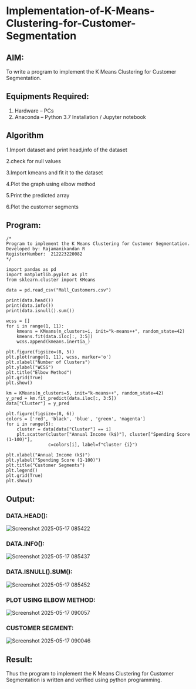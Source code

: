 # Implementation-of-K-Means-Clustering-for-Customer-Segmentation

## AIM:
To write a program to implement the K Means Clustering for Customer Segmentation.

## Equipments Required:
1. Hardware – PCs
2. Anaconda – Python 3.7 Installation / Jupyter notebook

## Algorithm
1.Import dataset and print head,info of the dataset

2.check for null values

3.Import kmeans and fit it to the dataset

4.Plot the graph using elbow method

5.Print the predicted array

6.Plot the customer segments

## Program:
```
/*
Program to implement the K Means Clustering for Customer Segmentation.
Developed by: Rajamanikandan R
RegisterNumber:  212223220082
*/
```
```
import pandas as pd
import matplotlib.pyplot as plt
from sklearn.cluster import KMeans

data = pd.read_csv("Mall_Customers.csv")

print(data.head())
print(data.info())
print(data.isnull().sum())

wcss = []
for i in range(1, 11):
    kmeans = KMeans(n_clusters=i, init="k-means++", random_state=42)
    kmeans.fit(data.iloc[:, 3:5])
    wcss.append(kmeans.inertia_)

plt.figure(figsize=(8, 5))
plt.plot(range(1, 11), wcss, marker='o')
plt.xlabel("Number of Clusters")
plt.ylabel("WCSS")
plt.title("Elbow Method")
plt.grid(True)
plt.show()

km = KMeans(n_clusters=5, init="k-means++", random_state=42)
y_pred = km.fit_predict(data.iloc[:, 3:5])
data["Cluster"] = y_pred

plt.figure(figsize=(8, 6))
colors = ['red', 'black', 'blue', 'green', 'magenta']
for i in range(5):
    cluster = data[data["Cluster"] == i]
    plt.scatter(cluster["Annual Income (k$)"], cluster["Spending Score (1-100)"], 
                c=colors[i], label=f"Cluster {i}")

plt.xlabel("Annual Income (k$)")
plt.ylabel("Spending Score (1-100)")
plt.title("Customer Segments")
plt.legend()
plt.grid(True)
plt.show()
```

## Output:
### DATA.HEAD():
![Screenshot 2025-05-17 085422](https://github.com/user-attachments/assets/ad4dd295-9b22-4df0-907a-5d5213e10f8d)

### DATA.INF0():
![Screenshot 2025-05-17 085437](https://github.com/user-attachments/assets/376aa446-2157-4c47-b767-c9f232ec0e46)

### DATA.ISNULL().SUM():
![Screenshot 2025-05-17 085452](https://github.com/user-attachments/assets/e38a25b9-da47-4361-b5bb-86cf0cefd71d)

### PLOT USING ELBOW METHOD:
![Screenshot 2025-05-17 090057](https://github.com/user-attachments/assets/c1404957-ced8-4207-a604-f81a9ef821d1)

### CUSTOMER SEGMENT:
![Screenshot 2025-05-17 090046](https://github.com/user-attachments/assets/60f6d66b-c4cf-4cbb-914c-4e3a8e86d419)



## Result:
Thus the program to implement the K Means Clustering for Customer Segmentation is written and verified using python programming.
